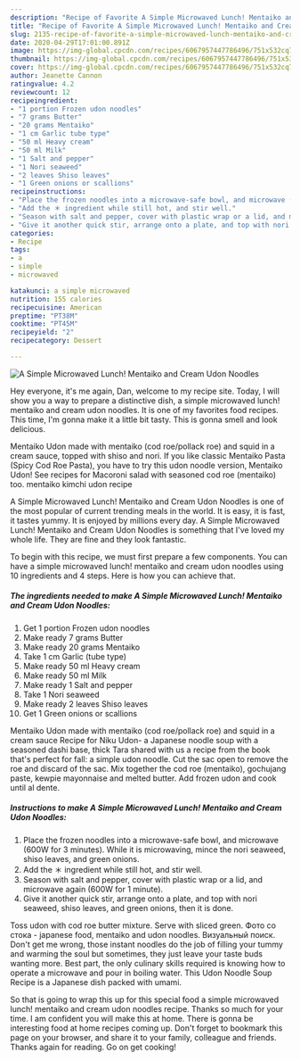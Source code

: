 ```yaml
---
description: "Recipe of Favorite A Simple Microwaved Lunch! Mentaiko and Cream Udon Noodles"
title: "Recipe of Favorite A Simple Microwaved Lunch! Mentaiko and Cream Udon Noodles"
slug: 2135-recipe-of-favorite-a-simple-microwaved-lunch-mentaiko-and-cream-udon-noodles
date: 2020-04-29T17:01:00.891Z
image: https://img-global.cpcdn.com/recipes/6067957447786496/751x532cq70/a-simple-microwaved-lunch-mentaiko-and-cream-udon-noodles-recipe-main-photo.jpg
thumbnail: https://img-global.cpcdn.com/recipes/6067957447786496/751x532cq70/a-simple-microwaved-lunch-mentaiko-and-cream-udon-noodles-recipe-main-photo.jpg
cover: https://img-global.cpcdn.com/recipes/6067957447786496/751x532cq70/a-simple-microwaved-lunch-mentaiko-and-cream-udon-noodles-recipe-main-photo.jpg
author: Jeanette Cannon
ratingvalue: 4.2
reviewcount: 12
recipeingredient:
- "1 portion Frozen udon noodles"
- "7 grams Butter"
- "20 grams Mentaiko"
- "1 cm Garlic tube type"
- "50 ml Heavy cream"
- "50 ml Milk"
- "1 Salt and pepper"
- "1 Nori seaweed"
- "2 leaves Shiso leaves"
- "1 Green onions or scallions"
recipeinstructions:
- "Place the frozen noodles into a microwave-safe bowl, and microwave (600W for 3 minutes). While it is microwaving, mince the nori seaweed, shiso leaves, and green onions."
- "Add the ＊ ingredient while still hot, and stir well."
- "Season with salt and pepper, cover with plastic wrap or a lid, and microwave again (600W for 1 minute)."
- "Give it another quick stir, arrange onto a plate, and top with nori seaweed, shiso leaves, and green onions, then it is done."
categories:
- Recipe
tags:
- a
- simple
- microwaved

katakunci: a simple microwaved 
nutrition: 155 calories
recipecuisine: American
preptime: "PT38M"
cooktime: "PT45M"
recipeyield: "2"
recipecategory: Dessert

---
```



![A Simple Microwaved Lunch! Mentaiko and Cream Udon Noodles](https://img-global.cpcdn.com/recipes/6067957447786496/751x532cq70/a-simple-microwaved-lunch-mentaiko-and-cream-udon-noodles-recipe-main-photo.jpg)

Hey everyone, it's me again, Dan, welcome to my recipe site. Today, I will show you a way to prepare a distinctive dish, a simple microwaved lunch! mentaiko and cream udon noodles. It is one of my favorites food recipes. This time, I'm gonna make it a little bit tasty. This is gonna smell and look delicious.

Mentaiko Udon made with mentaiko (cod roe/pollack roe) and squid in a cream sauce, topped with shiso and nori. If you like classic Mentaiko Pasta (Spicy Cod Roe Pasta), you have to try this udon noodle version, Mentaiko Udon! See recipes for Macoroni salad with seasoned cod roe (mentaiko) too. mentaiko kimchi udon recipe

A Simple Microwaved Lunch! Mentaiko and Cream Udon Noodles is one of the most popular of current trending meals in the world. It is easy, it is fast, it tastes yummy. It is enjoyed by millions every day. A Simple Microwaved Lunch! Mentaiko and Cream Udon Noodles is something that I've loved my whole life. They are fine and they look fantastic.


To begin with this recipe, we must first prepare a few components. You can have a simple microwaved lunch! mentaiko and cream udon noodles using 10 ingredients and 4 steps. Here is how you can achieve that.

<!--inarticleads1-->

##### The ingredients needed to make A Simple Microwaved Lunch! Mentaiko and Cream Udon Noodles:

1. Get 1 portion Frozen udon noodles
1. Make ready 7 grams Butter
1. Make ready 20 grams Mentaiko
1. Take 1 cm Garlic (tube type)
1. Make ready 50 ml Heavy cream
1. Make ready 50 ml Milk
1. Make ready 1 Salt and pepper
1. Take 1 Nori seaweed
1. Make ready 2 leaves Shiso leaves
1. Get 1 Green onions or scallions


Mentaiko Udon made with mentaiko (cod roe/pollack roe) and squid in a cream sauce Recipe for Niku Udon- a Japanese noodle soup with a seasoned dashi base, thick Tara shared with us a recipe from the book that&#39;s perfect for fall: a simple udon noodle. Cut the sac open to remove the roe and discard of the sac. Mix together the cod roe (mentaiko), gochujang paste, kewpie mayonnaise and melted butter. Add frozen udon and cook until al dente. 

<!--inarticleads2-->

##### Instructions to make A Simple Microwaved Lunch! Mentaiko and Cream Udon Noodles:

1. Place the frozen noodles into a microwave-safe bowl, and microwave (600W for 3 minutes). While it is microwaving, mince the nori seaweed, shiso leaves, and green onions.
1. Add the ＊ ingredient while still hot, and stir well.
1. Season with salt and pepper, cover with plastic wrap or a lid, and microwave again (600W for 1 minute).
1. Give it another quick stir, arrange onto a plate, and top with nori seaweed, shiso leaves, and green onions, then it is done.


Toss udon with cod roe butter mixture. Serve with sliced green. Фото со стока - japanese food, mentaiko and udon noodles. Визуальный поиск. Don&#39;t get me wrong, those instant noodles do the job of filling your tummy and warming the soul but sometimes, they just leave your taste buds wanting more. Best part, the only culinary skills required is knowing how to operate a microwave and pour in boiling water. This Udon Noodle Soup Recipe is a Japanese dish packed with umami. 

So that is going to wrap this up for this special food a simple microwaved lunch! mentaiko and cream udon noodles recipe. Thanks so much for your time. I am confident you will make this at home. There is gonna be interesting food at home recipes coming up. Don't forget to bookmark this page on your browser, and share it to your family, colleague and friends. Thanks again for reading. Go on get cooking!
